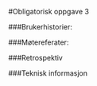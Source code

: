 #Obligatorisk oppgave 3

###Brukerhistorier:

###Møtereferater:

###Retrospektiv

###Teknisk informasjon